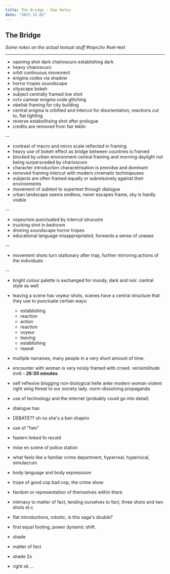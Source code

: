 ```yaml
---
title: The Bridge - Raw Notes
date: "2021-12-02"
---
```

## The Bridge
*Some notes on the actual textual stuff*
#topic/tv #set-text 

---

- opening shot dark chairoscuro establishing dark
- heavy chiaroscuro
- orbit continuous movement
- enigma codes via shadow
- horror tropes soundscape
- cityscape bokeh
- subject centrally framed low shot
- cctv camear enigma code glitching 
- obelisk framing for city building
- central enigma is orbitted and intercut for disorientation, reactions cut to, flat lighting
- reverse estabslihsing shot after prologue
- credits are removed from fair leklin

--

- contrast of macro and micro scale reflected in framing
- heavy use of bokeh effect as bridge between countries is framed
- blocked by urban environment central framing and morning daylight not being surpersceded by charioscuro
- character introduction characetrisation is precidse and dominant
- removed framing intercut with modern cinematic techniqeuses
- subjects are often framed equally or submissively against their environments
- movement of subtext to supertext through dialogue
- urban landscape seems endless, never escapes frame, sky is hardly visible

--

- voyeurism punctuated by intercut strucutre
- trucking shot in bedroom
- droning soundscape horror tropes
- educational language misappropriated, forwards a sense of unease

--

- movement shots turn stationary after trap, further mirroring actions of the individuals

--

- bright colour palette is exchanged for moody, dark and noir. central style as well
- leaving a scene has voyeur shots, scenes have a central structure that they use to punctuate certian ways:
	- establishing
	- reaction
	- action
	- reaction
	- voyeur
	- leaving
	- establishing
	- repeat

- multiple narraives, many people in a very short amount of time. 
- encounter with woman is very noisly framed with crowd. verisimilitude innit
**- 26:30 minutes**

- self reflexive blogging non-biological helle anke modern woman violent right wing threat to our society lady. norm-dissolving propaganda
- use of technology and the internet (probably could go into detail)
- dialogue has 
- DEBATE?? oh no she's a ben shapiro
- use of "hen"

- fastern linked fo recold
- mise en scene of police station
- what feels like a familiar crime department, hyperreal, hyperlocal, simulacrum
- body language and body expressison
- trope of good cop bad cop, the crime show
- fandom or representation of themselves within there
- intimacy to matter of fact, lending ourselves to fact, three shots and two shots et.c

- flat introductions, robotic, is this saga's double?
- first equal footing, power dynamic shift. 
- shade
- matter of fact
- shade 2x
- right ok ...